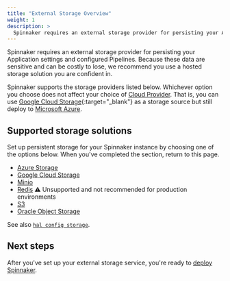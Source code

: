 ```yaml
---
title: "External Storage Overview"
weight: 1
description: >
  Spinnaker requires an external storage provider for persisting your Application settings and configured Pipelines.
---
```


Spinnaker requires an external storage provider for persisting your Application
settings and configured Pipelines. Because these data are sensitive and can be
costly to lose, we recommend you use a hosted storage solution you are confident
in.

Spinnaker supports the storage providers listed below. Whichever option you
choose does not affect your choice of [Cloud Provider](/docs/v1.19/setup/providers/).
That is, you can use [Google Cloud
Storage](https://cloud.google.com/storage/){:target="\_blank"} as a storage
source but still deploy to [Microsoft Azure](https://azure.microsoft.com/).

## Supported storage solutions

Set up persistent storage for your Spinnaker instance by choosing one of the options below. When you've
completed the section, return to this page.

* [Azure Storage](/docs/v1.19/setup/install/storage/azs)
* [Google Cloud Storage](/docs/v1.19/setup/install/storage/gcs)
* [Minio](/docs/v1.19/setup/install/storage/minio)
* [Redis](/docs/v1.19/setup/install/storage/redis) :warning: Unsupported and not recommended for production environments
* [S3](/docs/v1.19/setup/install/storage/s3)
* [Oracle Object Storage](/docs/v1.19/setup/install/storage/oracle)


See also [`hal config storage`](/reference/halyard/commands/#hal-config-storage).

## Next steps

After you've set up your external storage service, you're ready to [deploy Spinnaker](/docs/v1.19/setup/install/deploy/).